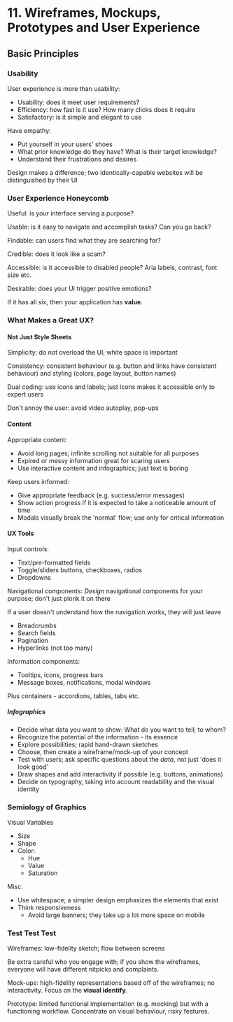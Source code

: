 # 11. Wireframes, Mockups, Prototypes and User Experience

## Basic Principles

### Usability

User experience is more than usability:

- Usability: does it meet user requirements?
- Efficiency: how fast is it use? How many clicks does it require
- Satisfactory: is it simple and elegant to use

Have empathy:

- Put yourself in your users' shoes
- What prior knowledge do they have? What is their target knowledge?
- Understand their frustrations and desires

Design makes a difference; two identically-capable websites will be distinguished by their UI

### User Experience Honeycomb

Useful: is your interface serving a purpose?

Usable: is it easy to navigate and accomplish tasks? Can you go back?

Findable: can users find what they are searching for?

Credible: does it look like a scam?

Accessible: is it accessible to disabled people? Aria labels, contrast, font size etc.

Desirable: does your UI trigger positive emotions?

If it has all six, then your application has **value**.

### What Makes a Great UX?

#### Not Just Style Sheets

Simplicity: do not overload the UI; white space is important

Consistency: consistent behaviour (e.g. button and links have consistent behaviour) and styling (colors, page layout, button names)

Dual coding: use icons and labels; just icons makes it accessible only to expert users

Don't annoy the user: avoid video autoplay, pop-ups

#### Content

Appropriate content:

- Avoid long pages; infinite scrolling not suitable for all purposes
- Expired or messy information great for scaring users
- Use interactive content and infographics; just text is boring

Keep users informed:

- Give appropriate feedback (e.g. success/error messages)
- Show action progress if it is expected to take a noticeable amount of time
- Modals visually break the 'normal' flow; use only for critical information

#### UX Tools

Input controls:

- Text/pre-formatted fields
- Toggle/sliders buttons, checkboxes, radios
- Dropdowns

Navigational components: *Design* navigational components for your purpose; don't just plonk it on there

If a user doesn't understand how the navigation works, they will just leave

- Breadcrumbs
- Search fields
- Pagination
- Hyperlinks (not too many)

Information components:

- Tooltips, icons, progress bars
- Message boxes, notifications, modal windows

Plus containers - accordions, tables, tabs etc.

##### Infographics

- Decide what data you want to show: What do you want to tell; to whom?
- Recognize the potential of the information - its essence
- Explore possibilities; rapid hand-drawn sketches
- Choose, then create a wireframe/mock-up of your concept
- Test with users; ask specific questions about the *data*, not just 'does it look good'
- Draw shapes and add interactivity if possible (e.g. buttons, animations)
- Decide on typography, taking into account readability and the visual identity

### Semiology of Graphics

Visual Variables

- Size
- Shape
- Color:
  - Hue
  - Value
  - Saturation

Misc:

- Use whitespace; a simpler design emphasizes the elements that exist
- Think responsiveness
  - Avoid large banners; they take up a lot more space on mobile

### Test Test Test

Wireframes: low-fidelity sketch; flow between screens

Be extra careful who you engage with; if you show the wireframes, everyone will have different nitpicks and complaints.

Mock-ups: high-fidelity representations based off of the wireframes; no interactivity. Focus on the **visual identify**.

Prototype: limited functional implementation (e.g. mocking) but with a functioning workflow. Concentrate on visual behaviour, risky features.
